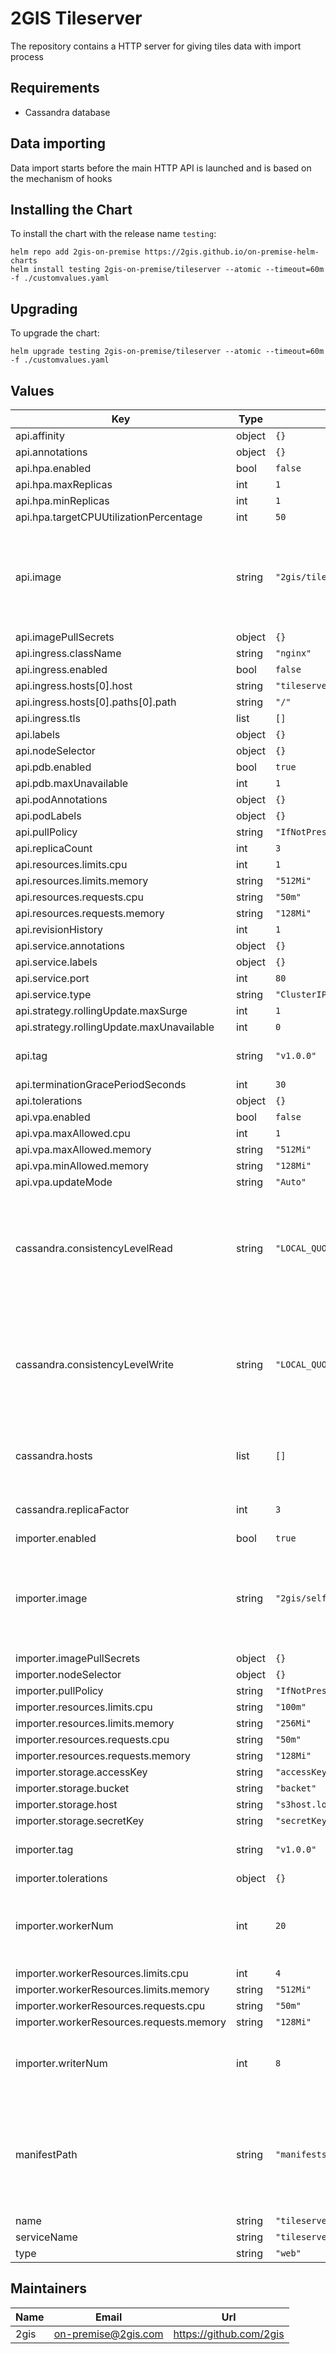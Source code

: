 # 2GIS Tileserver

The repository contains a HTTP server for giving tiles data with import process

## Requirements

- Cassandra database

## Data importing

Data import starts before the main HTTP API is launched and is based on the mechanism of hooks

## Installing the Chart

To install the chart with the release name `testing`:

``` shell
helm repo add 2gis-on-premise https://2gis.github.io/on-premise-helm-charts
helm install testing 2gis-on-premise/tileserver --atomic --timeout=60m -f ./customvalues.yaml
```

## Upgrading

To upgrade the chart:

```shell
helm upgrade testing 2gis-on-premise/tileserver --atomic --timeout=60m -f ./customvalues.yaml
```

## Values

| Key | Type | Default | Description |
|-----|------|---------|-------------|
| api.affinity | object | `{}` |  |
| api.annotations | object | `{}` |  |
| api.hpa.enabled | bool | `false` |  |
| api.hpa.maxReplicas | int | `1` |  |
| api.hpa.minReplicas | int | `1` |  |
| api.hpa.targetCPUUtilizationPercentage | int | `50` |  |
| api.image | string | `"2gis/tileserver"` | The path to the docker image. Must have a path to your private docker registry |
| api.imagePullSecrets | object | `{}` |  |
| api.ingress.className | string | `"nginx"` |  |
| api.ingress.enabled | bool | `false` |  |
| api.ingress.hosts[0].host | string | `"tileserver.loc"` |  |
| api.ingress.hosts[0].paths[0].path | string | `"/"` |  |
| api.ingress.tls | list | `[]` |  |
| api.labels | object | `{}` |  |
| api.nodeSelector | object | `{}` |  |
| api.pdb.enabled | bool | `true` |  |
| api.pdb.maxUnavailable | int | `1` |  |
| api.podAnnotations | object | `{}` |  |
| api.podLabels | object | `{}` |  |
| api.pullPolicy | string | `"IfNotPresent"` |  |
| api.replicaCount | int | `3` |  |
| api.resources.limits.cpu | int | `1` |  |
| api.resources.limits.memory | string | `"512Mi"` |  |
| api.resources.requests.cpu | string | `"50m"` |  |
| api.resources.requests.memory | string | `"128Mi"` |  |
| api.revisionHistory | int | `1` |  |
| api.service.annotations | object | `{}` |  |
| api.service.labels | object | `{}` |  |
| api.service.port | int | `80` |  |
| api.service.type | string | `"ClusterIP"` |  |
| api.strategy.rollingUpdate.maxSurge | int | `1` |  |
| api.strategy.rollingUpdate.maxUnavailable | int | `0` |  |
| api.tag | string | `"v1.0.0"` | Tag with application version |
| api.terminationGracePeriodSeconds | int | `30` |  |
| api.tolerations | object | `{}` |  |
| api.vpa.enabled | bool | `false` |  |
| api.vpa.maxAllowed.cpu | int | `1` |  |
| api.vpa.maxAllowed.memory | string | `"512Mi"` |  |
| api.vpa.minAllowed.memory | string | `"128Mi"` |  |
| api.vpa.updateMode | string | `"Auto"` |  |
| cassandra.consistencyLevelRead | string | `"LOCAL_QUORUM"` | Consistency level for database read queries. All possible values can be viewed by [link](https://docs.datastax.com/en/cassandra-oss/3.0/cassandra/dml/dmlConfigConsistency.html#Readconsistencylevels) |
| cassandra.consistencyLevelWrite | string | `"LOCAL_QUORUM"` | Consistency level for database write queries. All possible values can be viewed by [link](https://docs.datastax.com/en/cassandra-oss/3.0/cassandra/dml/dmlConfigConsistency.html#Writeconsistencylevels) |
| cassandra.hosts | list | `[]` | List of available Cassandra database nodes |
| cassandra.replicaFactor | int | `3` | Replication factor for Cassandra |
| importer.enabled | bool | `true` |  |
| importer.image | string | `"2gis/selfimporter"` | The path to the docker image. Must have a path to your private docker registry |
| importer.imagePullSecrets | object | `{}` |  |
| importer.nodeSelector | object | `{}` |  |
| importer.pullPolicy | string | `"IfNotPresent"` |  |
| importer.resources.limits.cpu | string | `"100m"` |  |
| importer.resources.limits.memory | string | `"256Mi"` |  |
| importer.resources.requests.cpu | string | `"50m"` |  |
| importer.resources.requests.memory | string | `"128Mi"` |  |
| importer.storage.accessKey | string | `"accessKey"` |  |
| importer.storage.bucket | string | `"backet"` |  |
| importer.storage.host | string | `"s3host.local"` |  |
| importer.storage.secretKey | string | `"secretKey"` |  |
| importer.tag | string | `"v1.0.0"` | Tag with application version |
| importer.tolerations | object | `{}` |  |
| importer.workerNum | int | `20` | Number of parallel import processes (spawned jobs) |
| importer.workerResources.limits.cpu | int | `4` |  |
| importer.workerResources.limits.memory | string | `"512Mi"` |  |
| importer.workerResources.requests.cpu | string | `"50m"` |  |
| importer.workerResources.requests.memory | string | `"128Mi"` |  |
| importer.writerNum | int | `8` | Number of write processes per import process |
| manifestPath | string | `"manifests/1635402744.json"` | Path to the manifest in S3-like storage. The manifest is downloaded via the dgctl utility |
| name | string | `"tileserver"` |  |
| serviceName | string | `"tileserver-api"` |  |
| type | string | `"web"` |  |

## Maintainers

| Name | Email | Url |
| ---- | ------ | --- |
| 2gis | on-premise@2gis.com | https://github.com/2gis |
